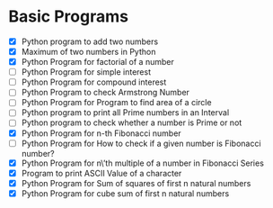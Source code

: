 # Basic Programs
- [x] Python program to add two numbers
- [x] Maximum of two numbers in Python
- [x] Python Program for factorial of a number
- [ ] Python Program for simple interest
- [ ] Python Program for compound interest
- [ ] Python Program to check Armstrong Number
- [ ] Python Program for Program to find area of a circle
- [ ] Python program to print all Prime numbers in an Interval
- [ ] Python program to check whether a number is Prime or not
- [x] Python Program for n-th Fibonacci number
- [ ] Python Program for How to check if a given number is Fibonacci number?
- [x] Python Program for n\’th multiple of a number in Fibonacci Series
- [x] Program to print ASCII Value of a character
- [x] Python Program for Sum of squares of first n natural numbers
- [x] Python Program for cube sum of first n natural numbers